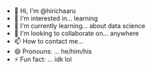 - 👋 Hi, I'm @hirichaaru
- 👀 I'm interested in... learning
- 🌱 I'm currently learning... about data science
- 💞️ I'm looking to collaborate on... anywhere
- 📫 How to contact me...
- 😄 Pronouns: ... he/him/his
- ⚡ Fun fact: ... idk lol

<!---
hirichaaru/hirichaaru is a ✨ special ✨ repository because its `README.md` (this file) appears on your GitHub profile.
You can click the Preview link to take a look at your changes.
--->
